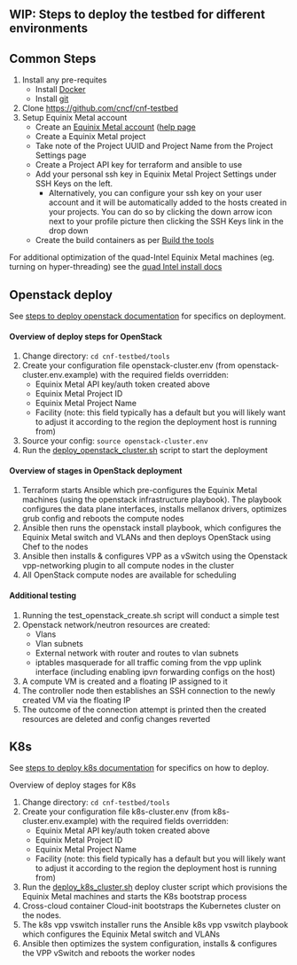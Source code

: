 WIP: Steps to deploy the testbed for different environments
---

## Common Steps

1. Install any pre-requites
   - Install [Docker](https://docs.docker.com/install/)
   - Install [git](https://help.github.com/articles/set-up-git/)
2. Clone https://github.com/cncf/cnf-testbed
3. Setup Equinix Metal account
   - Create an [Equinix Metal account](https://metal.equinix.com/start/) ([help page]((https://metal.equinix.com/developers/docs/))
   - Create a Equinix Metal project
   - Take note of the Project UUID and Project Name from the Project Settings page
   - Create a Project API key for terraform and ansible to use
   - Add your personal ssh key in Equinix Metal Project Settings under SSH Keys on the left.
        - Alternatively, you can configure your ssh key on your user account and it will be automatically added to the hosts created in your projects. You can do so by clicking the down arrow icon next to your profile picture then clicking the SSH Keys link in the drop down
   - Create the build containers as per [Build the tools](openstack_deploy.md#build-the-tools)

For additional optimization of the quad-Intel Equinix Metal machines (eg. turning on hyper-threading) see the [quad Intel install docs](./quad_intel_install.md)

## Openstack deploy

See [steps to deploy openstack documentation](openstack_deploy.md) for specifics on deployment.

#### Overview of deploy steps for OpenStack

1. Change directory: `cd cnf-testbed/tools`
1. Create your configuration file openstack-cluster.env (from openstack-cluster.env.example) with the required fields overridden:
    - Equinix Metal API key/auth token created above
    - Equinix Metal Project ID
    - Equinix Metal Project Name
    - Facility (note: this field typically has a default but you will likely want to adjust it according to the region the deployment host is running from)
1. Source your config: `source openstack-cluster.env`
1. Run the [deploy_openstack_cluster.sh](/tools/deploy_openstack_cluster.sh) script to start the deployment

#### Overview of stages in OpenStack deployment
1. Terraform starts Ansible which pre-configures the Equinix Metal machines (using the openstack infrastructure playbook). The playbook configures the data plane interfaces, installs mellanox drivers, optimizes grub config and reboots the compute nodes
1. Ansible then runs the openstack install playbook, which configures the Equinix Metal switch and VLANs and then deploys OpenStack using Chef to the nodes
1. Ansible then installs & configures VPP as a vSwitch using the Openstack vpp-networking plugin to all compute nodes in the cluster
1. All OpenStack compute nodes are available for scheduling

#### Additional testing
1. Running the test_openstack_create.sh script will conduct a simple test
1. Openstack network/neutron resources are created:
    - Vlans
    - Vlan subnets
    - External network with router and routes to vlan subnets
    - iptables masquerade for all traffic coming from the vpp uplink interface (including enabling ipv*n* forwarding configs on the host)
1. A compute VM is created and a floating IP assigned to it
1. The controller node then establishes an SSH connection to the newly created VM via the floating IP
1. The outcome of the connection attempt is printed then the created resources are deleted and config changes reverted


## K8s

See [steps to deploy k8s documentation](./k8s_deploy.md) for specifics on how to deploy.


Overview of deploy stages for K8s

1. Change directory: `cd cnf-testbed/tools`
1. Create your configuration file k8s-cluster.env (from k8s-cluster.env.example) with the required fields overridden:
    - Equinix Metal API key/auth token created above
    - Equinix Metal Project ID
    - Equinix Metal Project Name
    - Facility (note: this field typically has a default but you will likely want to adjust it according to the region the deployment host is running from)
1. Run the [deploy_k8s_cluster.sh](/tools/deploy_k8s_cluster.sh) deploy cluster script which provisions the Equinix Metal machines and starts the K8s bootstrap process
1. Cross-cloud container Cloud-init bootstraps the Kubernetes cluster on the nodes.
1. The k8s vpp vswitch installer runs the Ansible k8s vpp vswitch playbook which configures the Equinix Metal switch and VLANs
1. Ansible then optimizes the system configuration, installs & configures the VPP vSwitch and reboots the worker nodes

